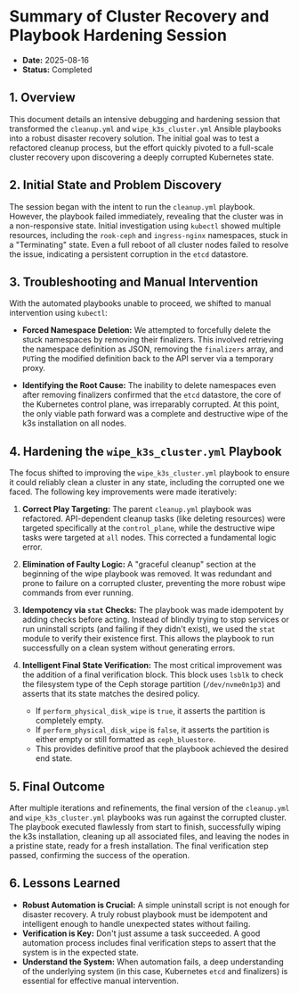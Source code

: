 # Summary of Cluster Recovery and Playbook Hardening Session

- **Date:** 2025-08-16
- **Status:** Completed

## 1. Overview

This document details an intensive debugging and hardening session that transformed the `cleanup.yml` and `wipe_k3s_cluster.yml` Ansible playbooks into a robust disaster recovery solution. The initial goal was to test a refactored cleanup process, but the effort quickly pivoted to a full-scale cluster recovery upon discovering a deeply corrupted Kubernetes state.

## 2. Initial State and Problem Discovery

The session began with the intent to run the `cleanup.yml` playbook. However, the playbook failed immediately, revealing that the cluster was in a non-responsive state. Initial investigation using `kubectl` showed multiple resources, including the `rook-ceph` and `ingress-nginx` namespaces, stuck in a "Terminating" state. Even a full reboot of all cluster nodes failed to resolve the issue, indicating a persistent corruption in the `etcd` datastore.

## 3. Troubleshooting and Manual Intervention

With the automated playbooks unable to proceed, we shifted to manual intervention using `kubectl`:

- **Forced Namespace Deletion:** We attempted to forcefully delete the stuck namespaces by removing their finalizers. This involved retrieving the namespace definition as JSON, removing the `finalizers` array, and `PUT`ing the modified definition back to the API server via a temporary proxy.

- **Identifying the Root Cause:** The inability to delete namespaces even after removing finalizers confirmed that the `etcd` datastore, the core of the Kubernetes control plane, was irreparably corrupted. At this point, the only viable path forward was a complete and destructive wipe of the k3s installation on all nodes.

## 4. Hardening the `wipe_k3s_cluster.yml` Playbook

The focus shifted to improving the `wipe_k3s_cluster.yml` playbook to ensure it could reliably clean a cluster in any state, including the corrupted one we faced. The following key improvements were made iteratively:

1.  **Correct Play Targeting:** The parent `cleanup.yml` playbook was refactored. API-dependent cleanup tasks (like deleting resources) were targeted specifically at the `control_plane`, while the destructive wipe tasks were targeted at `all` nodes. This corrected a fundamental logic error.

2.  **Elimination of Faulty Logic:** A "graceful cleanup" section at the beginning of the wipe playbook was removed. It was redundant and prone to failure on a corrupted cluster, preventing the more robust wipe commands from ever running.

3.  **Idempotency via `stat` Checks:** The playbook was made idempotent by adding checks before acting. Instead of blindly trying to stop services or run uninstall scripts (and failing if they didn't exist), we used the `stat` module to verify their existence first. This allows the playbook to run successfully on a clean system without generating errors.

4.  **Intelligent Final State Verification:** The most critical improvement was the addition of a final verification block. This block uses `lsblk` to check the filesystem type of the Ceph storage partition (`/dev/nvme0n1p3`) and asserts that its state matches the desired policy.
    -   If `perform_physical_disk_wipe` is `true`, it asserts the partition is completely empty.
    -   If `perform_physical_disk_wipe` is `false`, it asserts the partition is either empty or still formatted as `ceph_bluestore`.
    -   This provides definitive proof that the playbook achieved the desired end state.

## 5. Final Outcome

After multiple iterations and refinements, the final version of the `cleanup.yml` and `wipe_k3s_cluster.yml` playbooks was run against the corrupted cluster. The playbook executed flawlessly from start to finish, successfully wiping the k3s installation, cleaning up all associated files, and leaving the nodes in a pristine state, ready for a fresh installation. The final verification step passed, confirming the success of the operation.

## 6. Lessons Learned

-   **Robust Automation is Crucial:** A simple uninstall script is not enough for disaster recovery. A truly robust playbook must be idempotent and intelligent enough to handle unexpected states without failing.
-   **Verification is Key:** Don't just assume a task succeeded. A good automation process includes final verification steps to assert that the system is in the expected state.
-   **Understand the System:** When automation fails, a deep understanding of the underlying system (in this case, Kubernetes `etcd` and finalizers) is essential for effective manual intervention.
